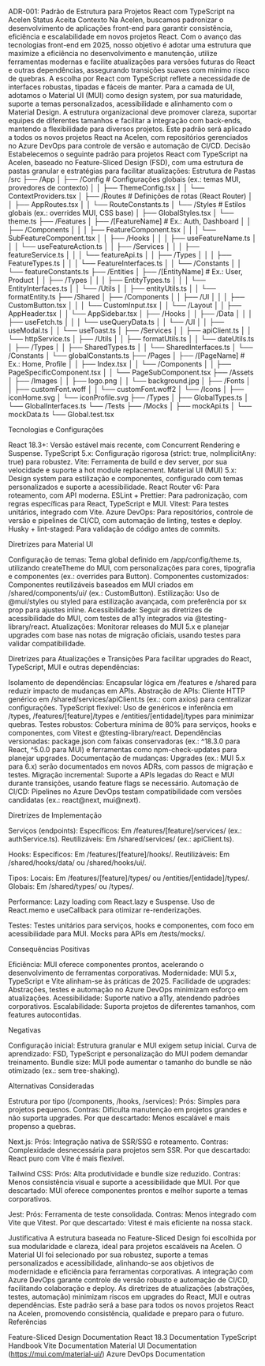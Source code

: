 ADR-001: Padrão de Estrutura para Projetos React com TypeScript na Acelen
Status
Aceita
Contexto
Na Acelen, buscamos padronizar o desenvolvimento de aplicações front-end para garantir consistência, eficiência e escalabilidade em novos projetos React. Com o avanço das tecnologias front-end em 2025, nosso objetivo é adotar uma estrutura que maximize a eficiência no desenvolvimento e manutenção, utilize ferramentas modernas e facilite atualizações para versões futuras do React e outras dependências, assegurando transições suaves com mínimo risco de quebras.
A escolha por React com TypeScript reflete a necessidade de interfaces robustas, tipadas e fáceis de manter. Para a camada de UI, adotamos o Material UI (MUI) como design system, por sua maturidade, suporte a temas personalizados, acessibilidade e alinhamento com o Material Design. A estrutura organizacional deve promover clareza, suportar equipes de diferentes tamanhos e facilitar a integração com back-ends, mantendo a flexibilidade para diversos projetos. Este padrão será aplicado a todos os novos projetos React na Acelen, com repositórios gerenciados no Azure DevOps para controle de versão e automação de CI/CD.
Decisão
Estabelecemos o seguinte padrão para projetos React com TypeScript na Acelen, baseado no Feature-Sliced Design (FSD), com uma estrutura de pastas granular e estratégias para facilitar atualizações:
Estrutura de Pastas
/src
├── /App
│   ├── /Config        # Configurações globais (ex.: temas MUI, provedores de contexto)
│   │   ├── ThemeConfig.tsx
│   │   └── ContextProviders.tsx
│   ├── /Routes        # Definições de rotas (React Router)
│   │   ├── AppRoutes.tsx
│   │   └── RouteConstants.ts
│   └── /Styles        # Estilos globais (ex.: overrides MUI, CSS base)
│       ├── GlobalStyles.tsx
│       └── theme.ts
├── /Features
│   ├── /[FeatureName] # Ex.: Auth, Dashboard
│   │   ├── /Components
│   │   │   ├── FeatureComponent.tsx
│   │   │   └── SubFeatureComponent.tsx
│   │   ├── /Hooks
│   │   │   ├── useFeatureName.ts
│   │   │   └── useFeatureAction.ts
│   │   ├── /Services
│   │   │   ├── featureService.ts
│   │   │   └── featureApi.ts
│   │   ├── /Types
│   │   │   ├── FeatureTypes.ts
│   │   │   └── FeatureInterfaces.ts
│   │   └── /Constants
│   │       └── featureConstants.ts
├── /Entities
│   ├── /[EntityName]  # Ex.: User, Product
│   │   ├── /Types
│   │   │   ├── EntityTypes.ts
│   │   │   └── EntityInterfaces.ts
│   │   └── /Utils
│   │       ├── entityUtils.ts
│   │       └── formatEntity.ts
├── /Shared
│   ├── /Components
│   │   ├── /UI
│   │   │   ├── CustomButton.tsx
│   │   │   └── CustomInput.tsx
│   │   └── /Layout
│   │       ├── AppHeader.tsx
│   │       └── AppSidebar.tsx
│   ├── /Hooks
│   │   ├── /Data
│   │   │   ├── useFetch.ts
│   │   │   └── useQueryData.ts
│   │   └── /UI
│   │       ├── useModal.ts
│   │       └── useToast.ts
│   ├── /Services
│   │   ├── apiClient.ts
│   │   └── httpService.ts
│   ├── /Utils
│   │   ├── formatUtils.ts
│   │   └── dateUtils.ts
│   ├── /Types
│   │   ├── SharedTypes.ts
│   │   └── SharedInterfaces.ts
│   └── /Constants
│       └── globalConstants.ts
├── /Pages
│   ├── /[PageName]    # Ex.: Home, Profile
│   │   ├── Index.tsx
│   │   └── /Components
│   │       ├── PageSpecificComponent.tsx
│   │       └── PageSubComponent.tsx
├── /Assets
│   ├── /Images
│   │   ├── logo.png
│   │   └── background.jpg
│   ├── /Fonts
│   │   ├── customFont.woff
│   │   └── customFont.woff2
│   └── /Icons
│       ├── iconHome.svg
│       └── iconProfile.svg
├── /Types
│   ├── GlobalTypes.ts
│   └── GlobalInterfaces.ts
└── /Tests
    ├── /Mocks
    │   ├── mockApi.ts
    │   └── mockData.ts
    └── Global.test.tsx

Tecnologias e Configurações

React 18.3+: Versão estável mais recente, com Concurrent Rendering e Suspense.
TypeScript 5.x: Configuração rigorosa (strict: true, noImplicitAny: true) para robustez.
Vite: Ferramenta de build e dev server, por sua velocidade e suporte a hot module replacement.
Material UI (MUI) 5.x: Design system para estilização e componentes, configurado com temas personalizados e suporte a acessibilidade.
React Router v6: Para roteamento, com API moderna.
ESLint + Prettier: Para padronização, com regras específicas para React, TypeScript e MUI.
Vitest: Para testes unitários, integrado com Vite.
Azure DevOps: Para repositórios, controle de versão e pipelines de CI/CD, com automação de linting, testes e deploy.
Husky + lint-staged: Para validação de código antes de commits.

Diretrizes para Material UI

Configuração de temas: Tema global definido em /app/config/theme.ts, utilizando createTheme do MUI, com personalizações para cores, tipografia e componentes (ex.: overrides para Button).
Componentes customizados: Componentes reutilizáveis baseados em MUI criados em /shared/components/ui/ (ex.: CustomButton).
Estilização: Uso de @mui/styles ou styled para estilização avançada, com preferência por sx prop para ajustes inline.
Acessibilidade: Seguir as diretrizes de acessibilidade do MUI, com testes de a11y integrados via @testing-library/react.
Atualizações: Monitorar releases do MUI 5.x e planejar upgrades com base nas notas de migração oficiais, usando testes para validar compatibilidade.

Diretrizes para Atualizações e Transições
Para facilitar upgrades do React, TypeScript, MUI e outras dependências:

Isolamento de dependências: Encapsular lógica em /features e /shared para reduzir impacto de mudanças em APIs.
Abstração de APIs: Cliente HTTP genérico em /shared/services/apiClient.ts (ex.: com axios) para centralizar configurações.
TypeScript flexível: Uso de genéricos e inferência em /types, /features/[feature]/types e /entities/[entidade]/types para minimizar quebras.
Testes robustos: Cobertura mínima de 80% para serviços, hooks e componentes, com Vitest e @testing-library/react.
Dependências versionadas: package.json com faixas conservadoras (ex.: ^18.3.0 para React, ^5.0.0 para MUI) e ferramentas como npm-check-updates para planejar upgrades.
Documentação de mudanças: Upgrades (ex.: MUI 5.x para 6.x) serão documentados em novos ADRs, com passos de migração e testes.
Migração incremental: Suporte a APIs legadas do React e MUI durante transições, usando feature flags se necessário.
Automação de CI/CD: Pipelines no Azure DevOps testam compatibilidade com versões candidatas (ex.: react@next, mui@next).

Diretrizes de Implementação

Serviços (endpoints):
Específicos: Em /features/[feature]/services/ (ex.: authService.ts).
Reutilizáveis: Em /shared/services/ (ex.: apiClient.ts).


Hooks:
Específicos: Em /features/[feature]/hooks/.
Reutilizáveis: Em /shared/hooks/data/ ou /shared/hooks/ui/.


Tipos:
Locais: Em /features/[feature]/types/ ou /entities/[entidade]/types/.
Globais: Em /shared/types/ ou /types/.


Performance:
Lazy loading com React.lazy e Suspense.
Uso de React.memo e useCallback para otimizar re-renderizações.


Testes:
Testes unitários para serviços, hooks e componentes, com foco em acessibilidade para MUI.
Mocks para APIs em /tests/mocks/.



Consequências
Positivas

Eficiência: MUI oferece componentes prontos, acelerando o desenvolvimento de ferramentas corporativas.
Modernidade: MUI 5.x, TypeScript e Vite alinham-se às práticas de 2025.
Facilidade de upgrades: Abstrações, testes e automação no Azure DevOps minimizam esforço em atualizações.
Acessibilidade: Suporte nativo a a11y, atendendo padrões corporativos.
Escalabilidade: Suporta projetos de diferentes tamanhos, com features autocontidas.

Negativas

Configuração inicial: Estrutura granular e MUI exigem setup inicial.
Curva de aprendizado: FSD, TypeScript e personalização do MUI podem demandar treinamento.
Bundle size: MUI pode aumentar o tamanho do bundle se não otimizado (ex.: sem tree-shaking).

Alternativas Consideradas

Estrutura por tipo (/components, /hooks, /services):
Prós: Simples para projetos pequenos.
Contras: Dificulta manutenção em projetos grandes e não suporta upgrades.
Por que descartado: Menos escalável e mais propenso a quebras.


Next.js:
Prós: Integração nativa de SSR/SSG e roteamento.
Contras: Complexidade desnecessária para projetos sem SSR.
Por que descartado: React puro com Vite é mais flexível.


Tailwind CSS:
Prós: Alta produtividade e bundle size reduzido.
Contras: Menos consistência visual e suporte a acessibilidade que MUI.
Por que descartado: MUI oferece componentes prontos e melhor suporte a temas corporativos.


Jest:
Prós: Ferramenta de teste consolidada.
Contras: Menos integrado com Vite que Vitest.
Por que descartado: Vitest é mais eficiente na nossa stack.



Justificativa
A estrutura baseada no Feature-Sliced Design foi escolhida por sua modularidade e clareza, ideal para projetos escaláveis na Acelen. O Material UI foi selecionado por sua robustez, suporte a temas personalizados e acessibilidade, alinhando-se aos objetivos de modernidade e eficiência para ferramentas corporativas. A integração com Azure DevOps garante controle de versão robusto e automação de CI/CD, facilitando colaboração e deploy. As diretrizes de atualizações (abstrações, testes, automação) minimizam riscos em upgrades do React, MUI e outras dependências. Este padrão será a base para todos os novos projetos React na Acelen, promovendo consistência, qualidade e preparo para o futuro.
Referências

Feature-Sliced Design Documentation
React 18.3 Documentation
TypeScript Handbook
Vite Documentation
Material UI Documentation (https://mui.com/material-ui/)
Azure DevOps Documentation

